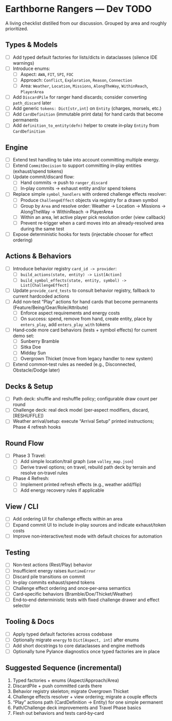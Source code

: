 # Earthborne Rangers — Dev TODO

A living checklist distilled from our discussion. Grouped by area and roughly prioritized.

## Types & Models
- [ ] Add typed default factories for lists/dicts in dataclasses (silence IDE warnings)
- [ ] Introduce enums:
  - [ ] Aspect: `AWA`, `FIT`, `SPI`, `FOC`
  - [ ] Approach: `Conflict`, `Exploration`, `Reason`, `Connection`
  - [ ] Area: `Weather`, `Location`, `Missions`, `AlongTheWay`, `WithinReach`, `PlayerArea`
- [ ] Add `DiscardPile` for ranger hand discards; consider converting `path_discard` later
- [ ] Add generic `tokens: Dict[str,int]` on `Entity` (charges, morsels, etc.)
- [ ] Add `CardDefinition` (immutable print data) for hand cards that become permanents
- [ ] Add `definition_to_entity(defn)` helper to create in‑play `Entity` from `CardDefinition`

## Engine
- [ ] Extend test handling to take into account committing multiple energy. 
- [ ] Extend `CommitDecision` to support committing in‑play entities (exhaust/spend tokens)
- [ ] Update commit/discard flow:
  - [ ] Hand commits → push to `ranger_discard`
  - [ ] In‑play commits → exhaust entity and/or spend tokens
- [ ] Replace simple `symbol_handlers` with ordered challenge effects resolver:
  - [ ] Produce `ChallengeEffect` objects via registry for a drawn symbol
  - [ ] Group by `Area` and resolve order: Weather → Location → Missions → AlongTheWay → WithinReach → PlayerArea
  - [ ] Within an area, let active player pick resolution order (view callback)
  - [ ] Prevent re‑trigger when a card moves into an already‑resolved area during the same test
- [ ] Expose deterministic hooks for tests (injectable chooser for effect ordering)

## Actions & Behaviors
- [ ] Introduce behavior registry `card_id -> provider`:
  - [ ] `build_actions(state, entity) -> List[Action]`
  - [ ] `build_symbol_effects(state, entity, symbol) -> List[ChallengeEffect]`
- [ ] Update `provide_card_tests` to consult behavior registry, fallback to current hardcoded actions
- [ ] Add non‑test “Play” actions for hand cards that become permanents (Feature/Being/Gear/Role/Attribute)
  - [ ] Enforce aspect requirements and energy costs
  - [ ] On success: spend, remove from hand, create entity, place by `enters_play`, add `enters_play_with` tokens
- [ ] Hand‑code more card behaviors (tests + symbol effects) for current demo set:
  - [ ] Sunberry Bramble
  - [ ] Sitka Doe
  - [ ] Midday Sun
  - [ ] Overgrown Thicket (move from legacy handler to new system)
- [ ] Extend common‑test rules as needed (e.g., Disconnected, Obstacle/Dodge later)

## Decks & Setup
- [ ] Path deck: shuffle and reshuffle policy; configurable draw count per round
- [ ] Challenge deck: real deck model (per‑aspect modifiers, discard, [RESHUFFLE])
- [ ] Weather arrival/setup: execute “Arrival Setup” printed instructions; Phase 4 refresh hooks

## Round Flow
- [ ] Phase 3 Travel:
  - [ ] Add simple location/trail graph (use `valley_map.json`)
  - [ ] Derive travel options; on travel, rebuild path deck by terrain and resolve on‑travel rules
- [ ] Phase 4 Refresh:
  - [ ] Implement printed refresh effects (e.g., weather add/flip)
  - [ ] Add energy recovery rules if applicable

## View / CLI
- [ ] Add ordering UI for challenge effects within an area
- [ ] Expand commit UI to include in‑play sources and indicate exhaust/token costs
- [ ] Improve non‑interactive/test mode with default choices for automation

## Testing
- [ ] Non‑test actions (Rest/Play) behavior
- [ ] Insufficient energy raises `RuntimeError`
- [ ] Discard pile transitions on commit
- [ ] In‑play commits exhaust/spend tokens
- [ ] Challenge effect ordering and once‑per‑area semantics
- [ ] Card‑specific behaviors (Bramble/Doe/Thicket/Weather)
- [ ] End‑to‑end deterministic tests with fixed challenge drawer and effect selector

## Tooling & Docs
- [ ] Apply typed default factories across codebase
- [ ] Optionally migrate `energy` to `Dict[Aspect, int]` after enums
- [ ] Add short docstrings to core dataclasses and engine methods
- [ ] Optionally tune Pylance diagnostics once typed factories are in place

## Suggested Sequence (incremental)
1) Typed factories + enums (Aspect/Approach/Area)
2) DiscardPile + push committed cards there
3) Behavior registry skeleton; migrate Overgrown Thicket
4) Challenge effects resolver + view ordering; migrate a couple effects
5) “Play” actions path (CardDefinition → Entity) for one simple permanent
6) Path/Challenge deck improvements and Travel Phase basics
7) Flesh out behaviors and tests card‑by‑card

